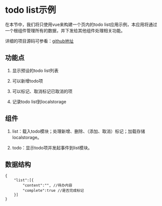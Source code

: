 # todo list示例

在本节中，我们将只使用vue来构建一个页内的todo list应用示例，本应用将通过一个根组件管理所有的数据，并下发给其他组件处理相关功能。

详细的项目源码可参看：[github地址](https://github.com/baka397/Vue-inpage-app)

## 功能点

1. 显示预设的todo list列表

2. 可以新增todo项

3. 可以标记、取消标记已取消的项

4. 记录todo list到localstorage


## 组件

1. list：载入todo模块；处理新增、删除、（添加、取消）标记；加载存储localstorage。

2. todo：显示todo项并发起事件到list模块。


## 数据结构

```
{
    "list":[{
        "content":"", //待办内容
        "complete":true //是否完成标记
    }]
}
```

